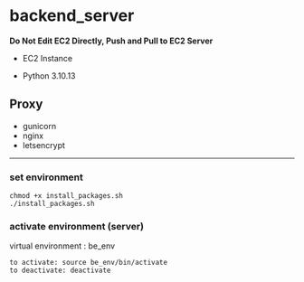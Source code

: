 # backend_server
**Do Not Edit EC2 Directly, Push and Pull to EC2 Server**

 - EC2 Instance

 - Python 3.10.13

## Proxy

 - gunicorn
 - nginx
 - letsencrypt

---
### set environment
    chmod +x install_packages.sh
    ./install_packages.sh

### activate environment (server)
virtual environment : be_env

    to activate: source be_env/bin/activate
    to deactivate: deactivate
